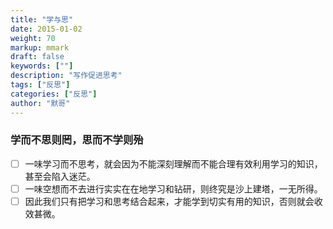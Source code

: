 ```yaml
---  
title: "学与思"  
date: 2015-01-02
weight: 70  
markup: mmark  
draft: false  
keywords: [""]  
description: "写作促进思考"  
tags: ["反思"]  
categories: ["反思"]  
author: "默哥"  
---  
```

### 学而不思则罔，思而不学则殆
* [ ] 一味学习而不思考，就会因为不能深刻理解而不能合理有效利用学习的知识，甚至会陷入迷茫。
* [ ] 一味空想而不去进行实实在在地学习和钻研，则终究是沙上建塔，一无所得。
* [ ] 因此我们只有把学习和思考结合起来，才能学到切实有用的知识，否则就会收效甚微。